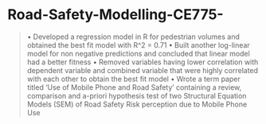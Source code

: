 # Road-Safety-Modelling-CE775-

> • Developed a regression model in R for pedestrian volumes and obtained the best fit model with R^2 = 0.71
> • Built another log-linear model for non negative predictions and concluded that linear model had a better fitness
> • Removed variables having lower correlation with dependent variable and combined variable that were highly correlated with each
other to obtain the best fit model
> • Wrote a term paper titled ‘Use of Mobile Phone and Road Safety’ containing a review, comparison and a-priori hypothesis
test of two Structural Equation Models (SEM) of Road Safety Risk perception due to Mobile Phone Use 
